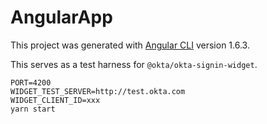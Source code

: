 # AngularApp

This project was generated with [Angular CLI](https://github.com/angular/angular-cli) version 1.6.3.

This serves as a test harness for `@okta/okta-signin-widget`.

```
PORT=4200
WIDGET_TEST_SERVER=http://test.okta.com
WIDGET_CLIENT_ID=xxx
yarn start
```
